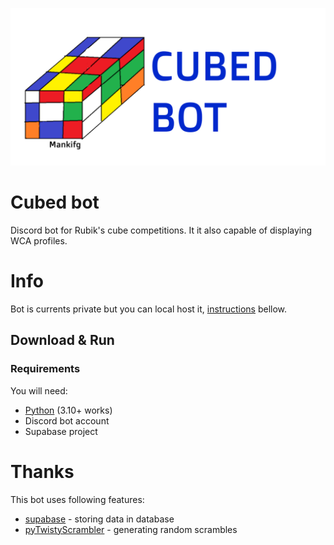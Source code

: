 ![Thumbnail](/assets/images/thumbnail.png)
# Cubed bot
Discord bot for Rubik's cube competitions. It it also capable of displaying WCA profiles.

# Info
Bot is currents private but you can local host it, [instructions](/README.md/#instructions) bellow.




## Download & Run

### Requirements
You will need:
* [Python](https://www.python.org/downloads/) (3.10+ works)
* Discord bot account 
* Supabase project




# Thanks
This bot uses following features:
* [supabase](https://supabase.com/) - storing data in database
* [pyTwistyScrambler](https://github.com/euphwes/pyTwistyScrambler) - generating random scrambles
